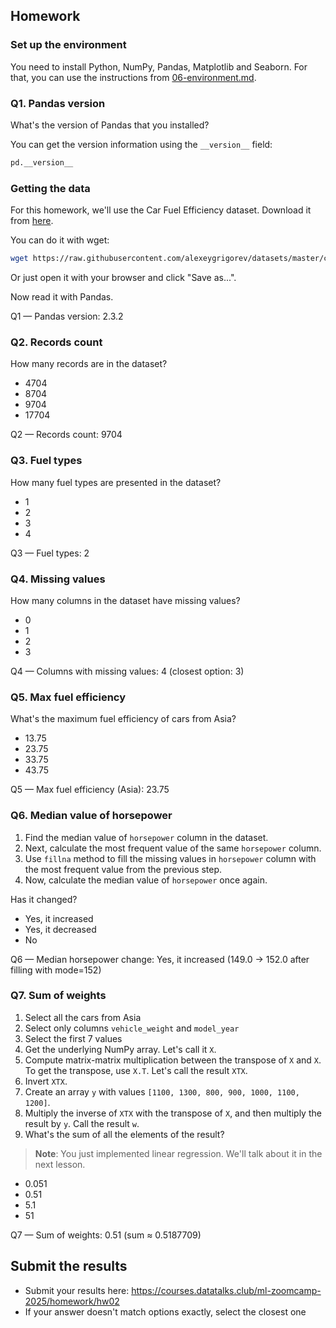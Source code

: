 ## Homework

### Set up the environment

You need to install Python, NumPy, Pandas, Matplotlib and Seaborn. For that, you can use the instructions from
[06-environment.md](../../../01-intro/06-environment.md).

### Q1. Pandas version

What's the version of Pandas that you installed?

You can get the version information using the `__version__` field:

```python
pd.__version__
```

### Getting the data 

For this homework, we'll use the Car Fuel Efficiency dataset. Download it from <a href='https://raw.githubusercontent.com/alexeygrigorev/datasets/master/car_fuel_efficiency.csv'>here</a>.

You can do it with wget:
```bash
wget https://raw.githubusercontent.com/alexeygrigorev/datasets/master/car_fuel_efficiency.csv
```

Or just open it with your browser and click "Save as...".

Now read it with Pandas.

Q1 — Pandas version: 2.3.2

### Q2. Records count

How many records are in the dataset?

- 4704
- 8704
- 9704
- 17704

Q2 — Records count: 9704

### Q3. Fuel types

How many fuel types are presented in the dataset?

- 1
- 2
- 3
- 4

Q3 — Fuel types: 2

### Q4. Missing values

How many columns in the dataset have missing values?

- 0
- 1
- 2
- 3

Q4 — Columns with missing values: 4 (closest option: 3)

### Q5. Max fuel efficiency

What's the maximum fuel efficiency of cars from Asia?

- 13.75
- 23.75
- 33.75
- 43.75

Q5 — Max fuel efficiency (Asia): 23.75

### Q6. Median value of horsepower



1. Find the median value of `horsepower` column in the dataset.
2. Next, calculate the most frequent value of the same `horsepower` column.
3. Use `fillna` method to fill the missing values in `horsepower` column with the most frequent value from the previous step.
4. Now, calculate the median value of `horsepower` once again.

Has it changed?


- Yes, it increased
- Yes, it decreased
- No

Q6 — Median horsepower change: Yes, it increased (149.0 → 152.0 after filling with mode=152)

### Q7. Sum of weights

1. Select all the cars from Asia
2. Select only columns `vehicle_weight` and `model_year`
3. Select the first 7 values
4. Get the underlying NumPy array. Let's call it `X`.
5. Compute matrix-matrix multiplication between the transpose of `X` and `X`. To get the transpose, use `X.T`. Let's call the result `XTX`.
6. Invert `XTX`.
7. Create an array `y` with values `[1100, 1300, 800, 900, 1000, 1100, 1200]`.
8. Multiply the inverse of `XTX` with the transpose of `X`, and then multiply the result by `y`. Call the result `w`.
9. What's the sum of all the elements of the result?

> **Note**: You just implemented linear regression. We'll talk about it in the next lesson.

- 0.051
- 0.51
- 5.1
- 51

Q7 — Sum of weights: 0.51 (sum ≈ 0.5187709)

## Submit the results

* Submit your results here: https://courses.datatalks.club/ml-zoomcamp-2025/homework/hw02
* If your answer doesn't match options exactly, select the closest one
